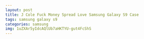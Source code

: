 ```yaml
---
layout: post
title: J Cole Fuck Money Spread Love Samsung Galaxy S9 Case
tags: samsung galaxy s9
categories: samsung
img: 1uZXAr5yIdcAQlUb7aHKTYU-gut4FcShS
---
```

